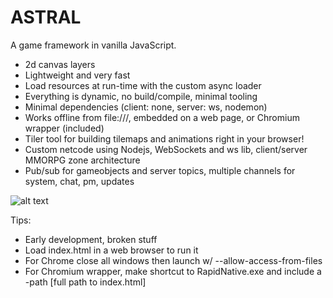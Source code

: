# ASTRAL

A game framework in vanilla JavaScript.

- 2d canvas layers
- Lightweight and very fast
- Load resources at run-time with the custom async loader
- Everything is dynamic, no build/compile, minimal tooling
- Minimal dependencies (client: none, server: ws, nodemon)
- Works offline from file:///, embedded on a web page, or Chromium wrapper (included)
- Tiler tool for building tilemaps and animations right in your browser!
- Custom netcode using Nodejs, WebSockets and ws lib, client/server MMORPG zone architecture
- Pub/sub for gameobjects and server topics, multiple channels for system, chat, pm, updates

![alt text](https://upload.wikimedia.org/wikipedia/commons/thumb/1/1c/The_Astral_Sleep_-_by_Jeroen_van_Valkenburg.PNG/300px-The_Astral_Sleep_-_by_Jeroen_van_Valkenburg.PNG)

Tips:

- Early development, broken stuff
- Load index.html in a web browser to run it
- For Chrome close all windows then launch w/ --allow-access-from-files
- For Chromium wrapper, make shortcut to RapidNative.exe and include a -path [full path to index.html]
